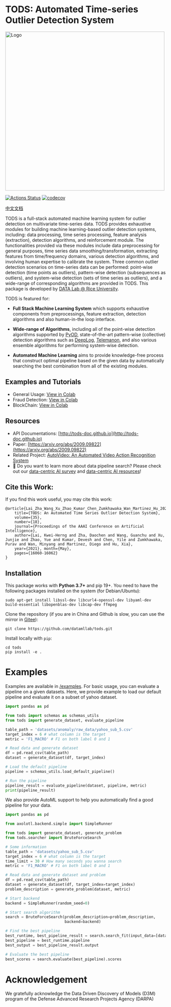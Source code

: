 # TODS: Automated Time-series Outlier Detection System

<img width="500" src="./docs/img/tods_logo.png" alt="Logo" />

[![Actions Status](https://github.com/datamllab/tods/workflows/Build/badge.svg)](https://github.com/datamllab/tods/actions)
[![codecov](https://codecov.io/gh/datamllab/tods/branch/master/graph/badge.svg?token=M90ZCVTRBF)](https://codecov.io/gh/datamllab/tods)

[中文文档](README.zh-CN.md)

TODS is a full-stack automated machine learning system for outlier detection on multivariate time-series data. TODS provides exhaustive modules for building machine learning-based outlier detection systems, including: data processing, time series processing, feature analysis (extraction), detection algorithms, and reinforcement module. The functionalities provided via these modules include data preprocessing for general purposes, time series data smoothing/transformation, extracting features from time/frequency domains, various detection algorithms, and involving human expertise to calibrate the system. Three common outlier detection scenarios on time-series data can be performed: point-wise detection (time points as outliers), pattern-wise detection (subsequences as outliers), and system-wise detection (sets of time series as outliers), and a wide-range of corresponding algorithms are provided in TODS. This package is developed by [DATA Lab @ Rice University](https://cs.rice.edu/~xh37/index.html).

TODS is featured for:
* **Full Stack Machine Learning System** which supports exhaustive components from preprocessings, feature extraction, detection algorithms and also human-in-the loop interface. 

* **Wide-range of Algorithms**, including all of the point-wise detection algorithms supported by [PyOD](https://github.com/yzhao062/pyod), state-of-the-art pattern-wise (collective) detection algorithms such as [DeepLog](https://www.cs.utah.edu/~lifeifei/papers/deeplog.pdf), [Telemanon](https://arxiv.org/pdf/1802.04431.pdf), and also various ensemble algorithms for performing system-wise detection.

* **Automated Machine Learning** aims to provide knowledge-free process that construct optimal pipeline based on the given data by automatically searching the best combination from all of the existing modules.

## Examples and Tutorials
* General Usage: [View in Colab](https://colab.research.google.com/drive/1oKKRqAQnkATsALffaf54zkDGpRseNVGZ?usp=sharing)
* Fraud Detection: [View in Colab](https://colab.research.google.com/drive/15c1Rj60XESwkC2P-BVXUocsXaBJ3M1sr?usp=sharing)
* BlockChain: [View in Colab](https://colab.research.google.com/drive/1fm6yTayjTssSMb6t0VcplBBHl5MrgLFR?usp=sharing)

## Resources
* API Documentations: [http://tods-doc.github.io](http://tods-doc.github.io)
* Paper: [https://arxiv.org/abs/2009.09822](https://arxiv.org/abs/2009.09822)
* Related Project: [AutoVideo: An Automated Video Action Recognition System](https://github.com/datamllab/autovideo)
* :loudspeaker: Do you want to learn more about data pipeline search? Please check out our [data-centric AI survey](https://arxiv.org/abs/2212.11854) and [data-centric AI resources](https://github.com/daochenzha/data-centric-AI)!

## Cite this Work:
If you find this  work useful, you may cite this work:
```
@article{Lai_Zha_Wang_Xu_Zhao_Kumar_Chen_Zumkhawaka_Wan_Martinez_Hu_2021, 
	title={TODS: An Automated Time Series Outlier Detection System}, 
	volume={35}, 
	number={18}, 
	journal={Proceedings of the AAAI Conference on Artificial Intelligence}, 
	author={Lai, Kwei-Herng and Zha, Daochen and Wang, Guanchu and Xu, Junjie and Zhao, Yue and Kumar, Devesh and Chen, Yile and Zumkhawaka, Purav and Wan, Minyang and Martinez, Diego and Hu, Xia}, 
	year={2021}, month={May}, 
	pages={16060-16062} 
}

```

## Installation

This package works with **Python 3.7+** and pip 19+. You need to have the following packages installed on the system (for Debian/Ubuntu):
```
sudo apt-get install libssl-dev libcurl4-openssl-dev libyaml-dev build-essential libopenblas-dev libcap-dev ffmpeg
```

Clone the repository (if you are in China and Github is slow, you can use the mirror in [Gitee](https://gitee.com/daochenzha/tods)):
```
git clone https://github.com/datamllab/tods.git
```
Install locally with `pip`:
```
cd tods
pip install -e .
```

# Examples
Examples are available in [/examples](examples/). For basic usage, you can evaluate a pipeline on a given datasets. Here, we provide example to load our default pipeline and evaluate it on a subset of yahoo dataset.
```python
import pandas as pd

from tods import schemas as schemas_utils
from tods import generate_dataset, evaluate_pipeline

table_path = 'datasets/anomaly/raw_data/yahoo_sub_5.csv'
target_index = 6 # what column is the target
metric = 'F1_MACRO' # F1 on both label 0 and 1

# Read data and generate dataset
df = pd.read_csv(table_path)
dataset = generate_dataset(df, target_index)

# Load the default pipeline
pipeline = schemas_utils.load_default_pipeline()

# Run the pipeline
pipeline_result = evaluate_pipeline(dataset, pipeline, metric)
print(pipeline_result)
```
We also provide AutoML support to help you automatically find a good pipeline for your data.
```python
import pandas as pd

from axolotl.backend.simple import SimpleRunner

from tods import generate_dataset, generate_problem
from tods.searcher import BruteForceSearch

# Some information
table_path = 'datasets/yahoo_sub_5.csv'
target_index = 6 # what column is the target
time_limit = 30 # How many seconds you wanna search
metric = 'F1_MACRO' # F1 on both label 0 and 1

# Read data and generate dataset and problem
df = pd.read_csv(table_path)
dataset = generate_dataset(df, target_index=target_index)
problem_description = generate_problem(dataset, metric)

# Start backend
backend = SimpleRunner(random_seed=0)

# Start search algorithm
search = BruteForceSearch(problem_description=problem_description,
                          backend=backend)

# Find the best pipeline
best_runtime, best_pipeline_result = search.search_fit(input_data=[dataset], time_limit=time_limit)
best_pipeline = best_runtime.pipeline
best_output = best_pipeline_result.output

# Evaluate the best pipeline
best_scores = search.evaluate(best_pipeline).scores
```
# Acknowledgement
We gratefully acknowledge the Data Driven Discovery of Models (D3M) program of the Defense Advanced Research Projects Agency (DARPA)

